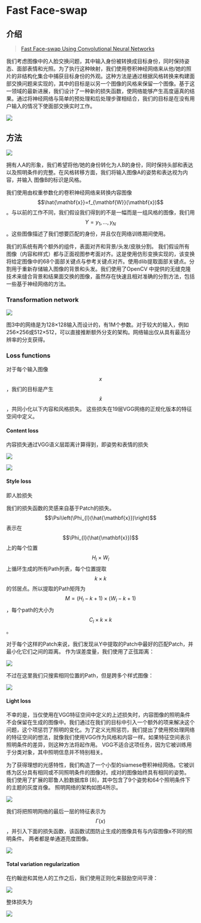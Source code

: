 # Fast Face-swap

## 介绍

> [Fast Face-swap Using Convolutional Neural Networks](https://arxiv.org/abs/1611.09577)

我们考虑图像中的人脸交换问题，其中输入身份被转换成目标身份，同时保持姿态、面部表情和光照。为了执行这种映射，我们使用卷积神经网络来从他/她的照片的非结构化集合中捕获目标身份的外观。这种方法是通过根据风格转换来构建面部交换问题来实现的，其中的目标是以另一个图像的风格来保留一个图像。基于这一领域的最新进展，我们设计了一种新的损失函数，使网络能够产生高度逼真的结果。通过将神经网络与简单的预处理和后处理步骤相结合，我们的目标是在没有用户输入的情况下使面部交换实时工作。

![](../../.gitbook/assets/image%20%2849%29.png)

## 方法

![](../../.gitbook/assets/image%20%28124%29.png)

拥有人A的形象，我们希望将他/她的身份转化为人B的身份，同时保持头部和表达以及照明条件的完整。在风格转移方面，我们将输入图像A的姿势和表达视为内容，并输入 图像B的标识是风格。 

我们使用由权重参数化的卷积神经网络来转换内容图像 $$\hat{\mathbf{x}}=f_{\mathbf{W}}(\mathbf{x})$$ 。与以前的工作不同，我们假设我们得到的不是一幅而是一组风格的图像，我们用 $$Y={y_1, ..., y_N}$$ 。这些图像描述了我们想要匹配的身份，并且仅在网络训练期间使用。

我们的系统有两个额外的组件，表面对齐和背景/头发/皮肤分割。 我们假设所有图像（内容和样式）都与正面视图参考面对齐。这是使用仿形变换实现的，该变换将给定图像中的68个面部关键点与参考关键点对齐。使用dlib提取面部关键点。分割用于重新存储输入图像的背景和头发。我们使用了OpenCV 中提供的无缝克隆技术来缝合背景和结果面交换的图像，虽然存在快速且相对准确的分割方法，包括一些基于神经网络的方法。

### Transformation network

![](../../.gitbook/assets/image%20%2831%29.png)

图3中的网络是为128×128输入而设计的，有1M个参数。对于较大的输入，例如256×256或512×512，可以直接推断额外分支的架构。网络输出仅从具有最高分辨率的分支获得。

### Loss functions

对于每个输入图像 $$x$$ ，我们的目标是产生 $$\widehat{x}$$ ，共同小化以下内容和风格损失。 这些损失在19层VGG网络的正规化版本的特征空间中定义。

#### Content loss

内容损失通过VGG语义层距离计算得到，即姿势和表情的损失

![](../../.gitbook/assets/image%20%2811%29.png)

![](../../.gitbook/assets/image%20%28207%29.png)

#### Style loss

即人脸损失

我们的损失函数的灵感来自基于Patch的损失。 $$\Psi\left(\Phi_{l}(\hat{\mathbf{x}})\right)$$ 表示在 $$\Phi_{l}(\hat{\mathbf{x}})$$ 上的每个位置$$H_{l} \times W_{l}$$ 上循环生成的所有Path列表，每个位置提取 $$k \times k$$ 的邻居点。所以提取的Path矩阵为 $$M=\left(H_{l}-k+1\right) \times\left(W_{l}-k+1\right)$$ ，每个path的大小为 $$C_{l} \times k \times k$$ 。

对于每个这样的Patch来说，我们发现从Y中提取的Patch中最好的匹配Patch，并最小化它们之间的距离。 作为误差度量，我们使用了正弦距离：

![](../../.gitbook/assets/image%20%28186%29.png)

不过在这里我们只搜索相同位置的Path，但是跨多个样式图像：

![](../../.gitbook/assets/image%20%2899%29.png)

#### Light loss

不幸的是，当仅使用在VGG特征空间中定义的上述损失时，内容图像的照明条件不会保留在生成的图像中。我们通过在我们的目标中引入一个额外的项来解决这个问题，这个项惩罚了照明的变化。为了定义光照惩罚，我们提出了使用预处理网络的特征空间的想法，就像我们使用VGG作为风格和内容一样。如果特征空间表示照明条件的差异，则这种方法将起作用。 VGG不适合这项任务，因为它被训练用于分类对象，其中照明信息并不特别相关。

为了获得理想的光感特性，我们构造了一个小型的siamese卷积神经网络。它被训练为区分具有相同或不同照明条件的图像对。成对的图像始终具有相同的姿势。 我们使用了扩展的耶鲁人脸数据库B \[8\]，其中包含了9个姿势和64个照明条件下的主题的灰度肖像。 照明网络的架构如图4所示。

![](../../.gitbook/assets/image%20%28150%29.png)

我们将把照明网络的最后一层的特征表示为 $$Γ(x)$$ ，并引入下面的损失函数，该函数试图防止生成的图像具有与内容图像x不同的照明条件。 两者都是单通道亮度图像。

![](../../.gitbook/assets/image%20%28179%29.png)

#### Total variation regularization

在约翰逊和其他人的工作之后，我们使用正则化来鼓励空间平滑：

![](../../.gitbook/assets/image%20%28228%29.png)

整体损失为

![](../../.gitbook/assets/image%20%2820%29.png)



